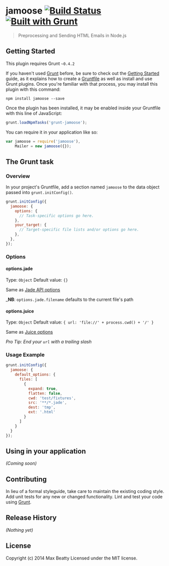 # jamoose [![Build Status](https://secure.travis-ci.org/maxbeatty/jamoose.png?branch=master)](http://travis-ci.org/maxbeatty/jamoose) [![Built with Grunt](https://cdn.gruntjs.com/builtwith.png)](http://gruntjs.com/)

> Preprocessing and Sending HTML Emails in Node.js


## Getting Started
This plugin requires Grunt `~0.4.2`

If you haven't used [Grunt](http://gruntjs.com/) before, be sure to check out the [Getting Started](http://gruntjs.com/getting-started) guide, as it explains how to create a [Gruntfile](http://gruntjs.com/sample-gruntfile) as well as install and use Grunt plugins. Once you're familiar with that process, you may install this plugin with this command:

```shell
npm install jamoose --save
```

Once the plugin has been installed, it may be enabled inside your Gruntfile with this line of JavaScript:

```js
grunt.loadNpmTasks('grunt-jamoose');
```

You can require it in your application like so:

```js
var jamoose = require('jamoose'),
    Mailer = new jamoose({});
```

## The Grunt task

### Overview
In your project's Gruntfile, add a section named `jamoose` to the data object passed into `grunt.initConfig()`.

```js
grunt.initConfig({
  jamoose: {
    options: {
      // Task-specific options go here.
    },
    your_target: {
      // Target-specific file lists and/or options go here.
    },
  },
});
```

### Options

#### options.jade
Type: `Object`
Default value: `{}`

Same as [Jade API options](http://jade-lang.com/api/)

_**NB**: `options.jade.filename` defaults to the current file's path

#### options.juice
Type: `Object`
Default value: `{ url: 'file://' + process.cwd() + '/' }`

Same as [Juice options](https://github.com/LearnBoost/juice#juicefilepath-options-callback)

_Pro Tip: End your `url` with a trailing slash_

### Usage Example

```js
grunt.initConfig({
  jamoose: {
    default_options: {
      files: [
        {
          expand: true,
          flatten: false,
          cwd: 'test/fixtures',
          src: '**/*.jade',
          dest: 'tmp',
          ext: '.html'
        }
      ]
    }
  }
});
```

## Using in your application
_(Coming soon)_

## Contributing
In lieu of a formal styleguide, take care to maintain the existing coding style. Add unit tests for any new or changed functionality. Lint and test your code using [Grunt](http://gruntjs.com/).

## Release History
_(Nothing yet)_

## License
Copyright (c) 2014 Max Beatty
Licensed under the MIT license.
